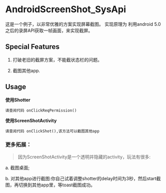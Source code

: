 # AndroidScreenShot_SysApi
这是一个例子，以非常优雅的方案实现屏幕截图。 实现原理为 利用android 5.0 之后的录屏API获取一帧画面，来实现截屏。

## Special Features

 1. 打破老旧的截屏方案，不能截状态栏的问题。

 2. 截图其他app.

## Usage

**使用Shotter**

    请查阅代码 onClickReqPermission()

**使用ScreenShotActivity**

    请查阅代码 onClickShot(),该方法可以截图其他app

    
### 更多拓展：
   
   > 因为ScreenShotActivity是一个透明并隐藏的activity，玩法有很多:
    
   a. 截图桌面;
   
   b. 对其他app进行截图:你自己试着调整shotter的delay时间为3秒，然后start截图，再切换到其他app里，等toast截图成功。
